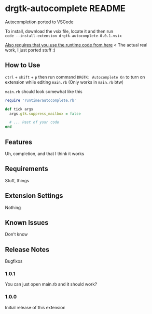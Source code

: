 # drgtk-autocomplete README

Autocompletion ported to VSCode

To install, download the vsix file, locate it and then run  
`code --install-extension drgtk-autocomplete-0.0.1.vsix`

[Also requires that you use the runtime code from here](https://github.com/DragonRuby/company-dragonruby)
< The actual real work, I just ported stuff :)

## How to Use

`ctrl` + `shift` + `p` then run command `DRGTK: Autocomplete On` to turn on extension while editing `main.rb` (Only works in `main.rb` btw)

`main.rb` should look somewhat like this

```ruby
require 'runtime/autocomplete.rb'

def tick args
  args.gtk.suppress_mailbox = false

  # ... Rest of your code
end
```

## Features

Uh, completion, and that I think it works

## Requirements

Stuff, things

## Extension Settings

Nothing

## Known Issues

Don't know

## Release Notes

Bugfixos

### 1.0.1

You can just open main.rb and it should work?

### 1.0.0

Initial release of this extension